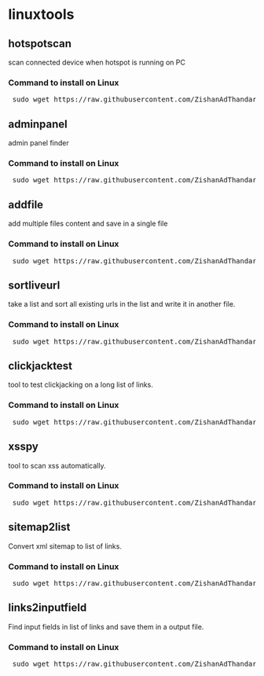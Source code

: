 # linuxtools


<h2>hotspotscan</h2> 
<p>scan connected device when hotspot is running on PC </p>
<h3>Command to install on Linux</h3>
<pre> sudo wget https://raw.githubusercontent.com/ZishanAdThandar/linuxtools/master/hotspotscan -O /usr/bin/hotspotscan && sudo chmod 755 /usr/bin/hotspotscan </pre>

<h2>adminpanel</h2> 
<p>admin panel finder</p>
<h3>Command to install on Linux</h3>
<pre> sudo wget https://raw.githubusercontent.com/ZishanAdThandar/linuxtools/master/adminpanel -O /usr/bin/adminpanel && sudo chmod 755 /usr/bin/adminpanel </pre>

<h2>addfile</h2> 
<p>add multiple files content and save in a single file</p>
<h3>Command to install on Linux</h3>
<pre> sudo wget https://raw.githubusercontent.com/ZishanAdThandar/linuxtools/master/addfile -O /usr/bin/addfile && sudo chmod 755 /usr/bin/addfile </pre>

<h2>sortliveurl</h2> 
<p>take a list and sort all existing urls in the list and write it in another file.</p>
<h3>Command to install on Linux</h3>
<pre> sudo wget https://raw.githubusercontent.com/ZishanAdThandar/linuxtools/master/sortliveurl -O /usr/bin/sortliveurl && sudo chmod 755 /usr/bin/sortliveurl </pre>

<h2>clickjacktest</h2> 
<p>tool to test clickjacking on a long list of links.</p>
<h3>Command to install on Linux</h3>
<pre> sudo wget https://raw.githubusercontent.com/ZishanAdThandar/linuxtools/master/clickjacktest -O /usr/bin/clickjacktest && sudo chmod 755 /usr/bin/clickjacktest </pre>

<h2>xsspy</h2> 
<p>tool to scan xss automatically.</p>
<h3>Command to install on Linux</h3>
<pre> sudo wget https://raw.githubusercontent.com/ZishanAdThandar/linuxtools/master/xsspy -O /usr/bin/xsspy && sudo chmod 755 /usr/bin/xsspy </pre>

<h2>sitemap2list</h2> 
<p>Convert xml sitemap to list of links.</p>
<h3>Command to install on Linux</h3>
<pre> sudo wget https://raw.githubusercontent.com/ZishanAdThandar/linuxtools/master/sitemap2list -O /usr/bin/sitemap2list && sudo chmod 755 /usr/bin/sitemap2list </pre>

<h2>links2inputfield</h2> 
<p>Find input fields in list of links and save them in a output file.</p>
<h3>Command to install on Linux</h3>
<pre> sudo wget https://raw.githubusercontent.com/ZishanAdThandar/linuxtools/master/links2inputfield -O /usr/bin/links2inputfield && sudo chmod 755 /usr/bin/links2inputfield </pre>



